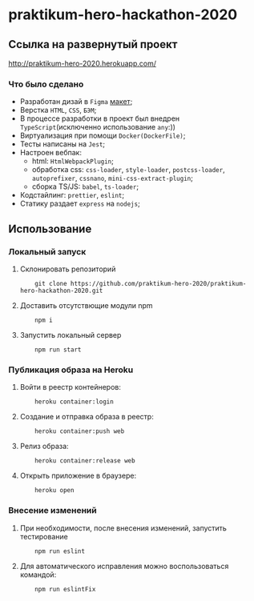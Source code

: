 # praktikum-hero-hackathon-2020

## Cсылка на развернутый проект
http://praktikum-hero-2020.herokuapp.com/

### Что было сделано
- Разработан дизай в `Figma` [макет](https://www.figma.com/file/cUCEOzHAA0bTzJJ4i4crZg/Herou-Practicum-2020?node-id=0%3A1);
- Верстка `HTML`, `CSS`, `БЭМ`;
- В процессе разработки в проект был внедрен `TypeScript`(исключенно использование `any`:))
- Виртуализация при помощи `Docker(DockerFile)`;
- Тесты написаны на `Jest`;
- Настроен вебпак:
    - html: `HtmlWebpackPlugin`;
    - обработка css: `css-loader`, `style-loader`, `postcss-loader`, `autoprefixer`, `cssnano`, `mini-css-extract-plugin`;
    - сборка TS/JS: `babel`, `ts-loader`;
- Кодстайлинг: `prettier`, `eslint`;
- Статику раздает `express` на `nodejs`;


## Использование

### Локальный запуск
1. Склонировать репозиторий
    ```
        git clone https://github.com/praktikum-hero-2020/praktikum-hero-hackathon-2020.git
    ```
2. Доставить отсутствющие модули npm
    ```
        npm i
    ```
3. Запустить локальный сервер
    ```
        npm run start
    ```

### Публикация образа на Heroku

1. Войти в реестр контейнеров:
    ```
        heroku container:login
    ```
2. Создание и отправка образа в реестр:
    ```
        heroku container:push web
    ```
3. Релиз образа:
    ```
        heroku container:release web
    ```
4. Открыть приложение в браузере:
    ```
        heroku open
    ```

### Внесение изменений
1. При необходимости, после внесения изменений, запустить тестирование
    ```
        npm run eslint
    ```
2. Для автоматического исправления можно воспользоваться командой:
    ```
        npm run eslintFix
    ```
